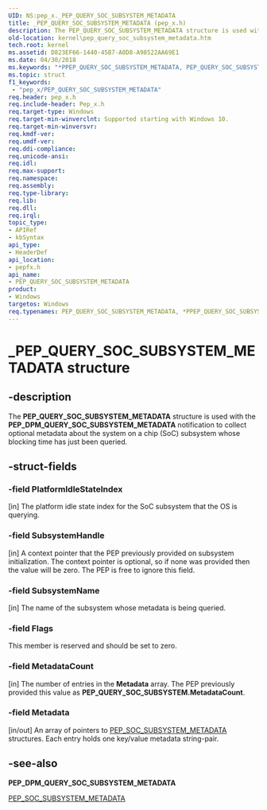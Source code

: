 ```yaml
---
UID: NS:pep_x._PEP_QUERY_SOC_SUBSYSTEM_METADATA
title: _PEP_QUERY_SOC_SUBSYSTEM_METADATA (pep_x.h)
description: The PEP_QUERY_SOC_SUBSYSTEM_METADATA structure is used with the PEP_DPM_QUERY_SOC_SUBSYSTEM_METADATA notification to collect optional metadata about the system on a chip (SoC) subsystem whose blocking time has just been queried.
old-location: kernel\pep_query_soc_subsystem_metadata.htm
tech.root: kernel
ms.assetid: D823EF66-1440-45B7-A0D8-A98522AA69E1
ms.date: 04/30/2018
ms.keywords: "*PPEP_QUERY_SOC_SUBSYSTEM_METADATA, PEP_QUERY_SOC_SUBSYSTEM_METADATA, PEP_QUERY_SOC_SUBSYSTEM_METADATA structure [Kernel-Mode Driver Architecture], PPEP_QUERY_SOC_SUBSYSTEM_METADATA, PPEP_QUERY_SOC_SUBSYSTEM_METADATA structure pointer [Kernel-Mode Driver Architecture], _PEP_QUERY_SOC_SUBSYSTEM_METADATA, kernel.pep_query_soc_subsystem_metadata, pepfx/PEP_QUERY_SOC_SUBSYSTEM_METADATA, pepfx/PPEP_QUERY_SOC_SUBSYSTEM_METADATA"
ms.topic: struct
f1_keywords:
 - "pep_x/PEP_QUERY_SOC_SUBSYSTEM_METADATA"
req.header: pep_x.h
req.include-header: Pep_x.h
req.target-type: Windows
req.target-min-winverclnt: Supported starting with Windows 10.
req.target-min-winversvr: 
req.kmdf-ver: 
req.umdf-ver: 
req.ddi-compliance: 
req.unicode-ansi: 
req.idl: 
req.max-support: 
req.namespace: 
req.assembly: 
req.type-library: 
req.lib: 
req.dll: 
req.irql: 
topic_type:
- APIRef
- kbSyntax
api_type:
- HeaderDef
api_location:
- pepfx.h
api_name:
- PEP_QUERY_SOC_SUBSYSTEM_METADATA
product:
- Windows
targetos: Windows
req.typenames: PEP_QUERY_SOC_SUBSYSTEM_METADATA, *PPEP_QUERY_SOC_SUBSYSTEM_METADATA
---
```


# _PEP_QUERY_SOC_SUBSYSTEM_METADATA structure


## -description


The <b>PEP_QUERY_SOC_SUBSYSTEM_METADATA</b> structure is used with the <b>PEP_DPM_QUERY_SOC_SUBSYSTEM_METADATA</b> notification to collect optional metadata about the system on a chip (SoC) subsystem whose blocking time has just been queried.


## -struct-fields




### -field PlatformIdleStateIndex

[in] The platform idle state index for the SoC subsystem that the OS is querying.


### -field SubsystemHandle

[in] A context pointer that the PEP previously provided on subsystem initialization. The context pointer is optional, so if none was provided then the value will be zero. The PEP is free to ignore this field.


### -field SubsystemName

[in] The name of the subsystem whose metadata is being queried.


### -field Flags

This member is reserved and should be set to zero.


### -field MetadataCount

[in] The number of entries in the <b>Metadata</b> array.  The PEP previously provided this value as <b>PEP_QUERY_SOC_SUBSYSTEM.MetadataCount</b>.


### -field Metadata

[in/out] An array of pointers to <a href="https://docs.microsoft.com/windows-hardware/drivers/ddi/pepfx/ns-pepfx-_pep_soc_subsystem_metadata">PEP_SOC_SUBSYSTEM_METADATA</a> structures.  Each entry holds one key/value metadata string-pair.


## -see-also




<b>PEP_DPM_QUERY_SOC_SUBSYSTEM_METADATA</b>



<a href="https://docs.microsoft.com/windows-hardware/drivers/ddi/pepfx/ns-pepfx-_pep_soc_subsystem_metadata">PEP_SOC_SUBSYSTEM_METADATA</a>
 

 

